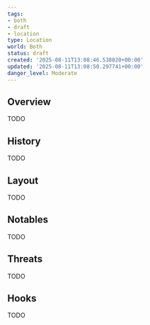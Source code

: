 ```yaml
---
tags:
- both
- draft
- location
type: Location
world: Both
status: draft
created: '2025-08-11T13:08:46.538020+00:00'
updated: '2025-08-11T13:08:50.297741+00:00'
danger_level: Moderate
---
```



## Overview

TODO
## History

TODO
## Layout

TODO
## Notables

TODO
## Threats

TODO
## Hooks

TODO
